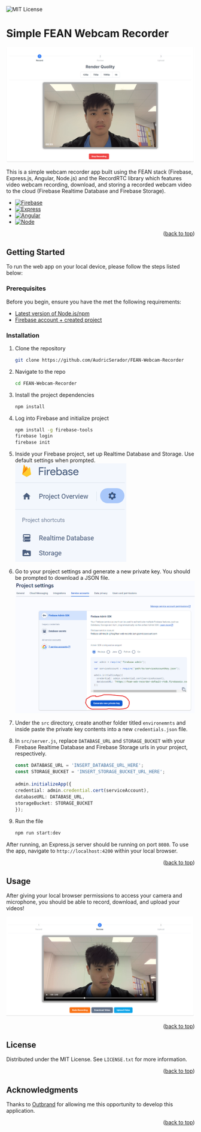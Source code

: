 <a name="readme-top"></a>

![MIT License](https://img.shields.io/badge/License-MIT-yellow.svg?style=for-the-badge)

# Simple FEAN Webcam Recorder

![Preview 1][preview]

This is a simple webcam recorder app built using the FEAN stack (Firebase, Express.js, Angular, Node.js) and the RecordRTC library which features video webcam recording, download, and storing a recorded webcam video to the cloud (Firebase Realtime Database and Firebase Storage).

* [![Firebase][Firebase]][Firebase-url]
* [![Express][Express.js]][Express-url]
* [![Angular][Angular.io]][Angular-url]
* [![Node][Node.js]][Node-url]

<p align="right">(<a href="#readme-top">back to top</a>)</p>

<!-- GETTING STARTED -->
## Getting Started

To run the web app on your local device, please follow the steps listed below:

### Prerequisites

Before you begin, ensure you have the met the following requirements:
* [Latest version of Node.js/npm](https://nodejs.org/en/download)
* [Firebase account + created project](https://firebase.google.com/)

### Installation

1. Clone the repository
   ```sh
   git clone https://github.com/AudricSerador/FEAN-Webcam-Recorder
   ```
2. Navigate to the repo
    ```sh
    cd FEAN-Webcam-Recorder
    ```
3. Install the project dependencies
   ```sh
   npm install
   ```
4. Log into Firebase and initialize project
    ```sh
    npm install -g firebase-tools
    firebase login
    firebase init
    ```
5. Inside your Firebase project, set up Realtime Database and Storage. Use default settings when prompted.
![Preview 4][preview4]

6. Go to your project settings and generate a new private key. You should be prompted to download a JSON file.
![Preview 3][preview3]

7. Under the `src` directory, create another folder titled `environemnts` and inside paste the private key contents into a new `credentials.json` file.

8. In `src/server.js`, replace `DATABASE_URL` and `STORAGE_BUCKET` with your Firebase Realtime Database and Firebase Storage urls in your project, respectively.
    ```TypeScript
    const DATABASE_URL = 'INSERT_DATABASE_URL_HERE';
    const STORAGE_BUCKET = 'INSERT_STORAGE_BUCKET_URL_HERE';

    admin.initializeApp({
    credential: admin.credential.cert(serviceAccount),
    databaseURL: DATABASE_URL,
    storageBucket: STORAGE_BUCKET
    });
    ```

8. Run the file
    ```sh
    npm run start:dev
    ```
After running, an Express.js server should be running on port `8080`. To use the app, navigate to `http://localhost:4200` within your local browser.
    
<p align="right">(<a href="#readme-top">back to top</a>)</p>

<!-- USAGE EXAMPLES -->
## Usage

After giving your local browser permissions to access your camera and microphone, you should be able to record, download, and upload your videos!

![Preview 2][preview2]

<p align="right">(<a href="#readme-top">back to top</a>)</p>

<!-- LICENSE -->
## License

Distributed under the MIT License. See `LICENSE.txt` for more information.

<p align="right">(<a href="#readme-top">back to top</a>)</p>

<!-- ACKNOWLEDGMENTS -->
## Acknowledgments

Thanks to [Outbrand](https://outbrand.ai/) for allowing me this opportunity to develop this application.

<p align="right">(<a href="#readme-top">back to top</a>)</p>



<!-- MARKDOWN LINKS & IMAGES -->
[preview]: preview_images/preview.png
[preview2]: preview_images/preview2.png
[preview3]: preview_images/preview3.png
[preview4]: preview_images/preview4.png

[Firebase]: https://img.shields.io/badge/firebase-%23039BE5.svg?style=for-the-badge&logo=firebase
[Firebase-url]: https://firebase.google.com/
[Express.js]: https://img.shields.io/badge/express.js-%23404d59.svg?style=for-the-badge&logo=express&logoColor=%2361DAFB
[Express-url]: https://expressjs.com/
[Angular.io]: https://img.shields.io/badge/Angular-DD0031?style=for-the-badge&logo=angular&logoColor=white
[Angular-url]: https://angular.io/
[Node.js]: https://img.shields.io/badge/node.js-6DA55F?style=for-the-badge&logo=node.js&logoColor=white
[Node-url]: https://nodejs.org/en
